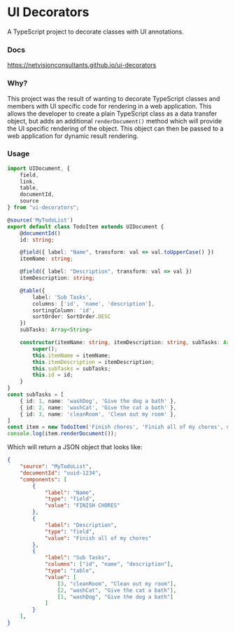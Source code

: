 # UI Decorators

A TypeScript project to decorate classes with UI annotations.

### Docs
https://netvisionconsultants.github.io/ui-decorators

### Why?

This project was the result of wanting to decorate TypeScript classes and members with UI specific code for rendering in a web application. This allows the developer to create a plain TypeScript class as a data transfer object, but adds an additional `renderDocument()` method which will provide the UI specific rendering of the object. This object can then be passed to a web application for dynamic result rendering.


### Usage

```typescript
import UIDocument, {
    field,
    link,
    table,
    documentId,
    source
} from "ui-decorators";

@source('MyTodoList')
export default class TodoItem extends UIDocument {
    @documentId()
    id: string;

    @field({ label: "Name", transform: val => val.toUpperCase() })
    itemName: string;

    @field({ label: "Description", transform: val => val })
    itemDescription: string;

    @table({
        label: 'Sub Tasks',
        columns: ['id', 'name', 'description'],
        sortingColumn: 'id',
        sortOrder: SortOrder.DESC
    })
    subTasks: Array<String>

    constructor(itemName: string, itemDescription: string, subTasks: Array<String>, id: string) {
        super();
        this.itemName = itemName;
        this.itemDescription = itemDescription;
        this.subTasks = subTasks;
        this.id = id;
    }
}
const subTasks = [
    { id: 1, name: 'washDog', 'Give the dog a bath' },
    { id: 2, name: 'washCat', 'Give the cat a bath' },
    { id: 3, name: 'cleanRoom', 'Clean out my room' },
]
const item = new TodoItem('Finish chores', 'Finish all of my chores', subTasks, 'uuid-1234');
console.log(item.renderDocument());
```

Which will return a JSON object that looks like:

```json
{
    "source": "MyTodoList",
    "documentId": "uuid-1234",
    "components": [
        {
            "label": "Name",
            "type": "field",
            "value": "FINISH CHORES"
        },
        {
            "label": "Description",
            "type": "field",
            "value": "Finish all of my chores"
        },
        {
            "label": "Sub Tasks",
            "columns": ["id", "name", "description"],
            "type": "table",
            "value": [
                [3, "cleanRoom", "Clean out my room"],
                [2, "washCat", "Give the cat a bath"],
                [1, "washDog", "Give the dog a bath"]
            ]
        }
    ],
}
```
